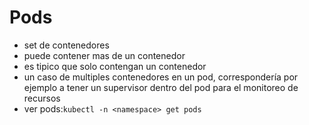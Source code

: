 # Pods
- set de contenedores
- puede contener mas de un contenedor
- es tipico que solo contengan un contenedor
- un caso de multiples contenedores en un pod, correspondería por ejemplo a tener un supervisor dentro del pod para el monitoreo de recursos
- ver pods:`kubectl -n <namespace> get pods`